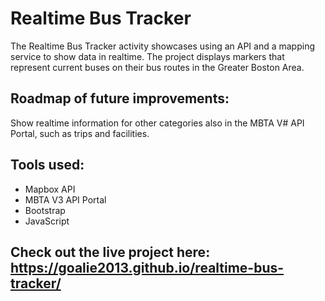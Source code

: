 # Realtime Bus Tracker
The Realtime Bus Tracker activity showcases using an API and a mapping service to show data in realtime. 
The project displays markers that represent current buses on their bus routes in the Greater Boston Area.

## Roadmap of future improvements:
Show realtime information for other categories also in the MBTA V# API Portal,
such as trips and facilities.

## Tools used:
- Mapbox API
- MBTA V3 API Portal
- Bootstrap
- JavaScript

## Check out the live project here: https://goalie2013.github.io/realtime-bus-tracker/

